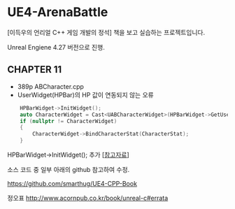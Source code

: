 # UE4-ArenaBattle

[이득우의 언리얼 C++ 게임 개발의 정석] 책을 보고 실습하는 프로젝트입니다.

Unreal Engiene 4.27 버전으로 진행.

## CHAPTER 11
- 389p ABCharacter.cpp
- UserWidget(HPBar)의 HP 값이 연동되지 않는 오류

```cpp
	HPBarWidget->InitWidget();
	auto CharacterWidget = Cast<UABCharacterWidget>(HPBarWidget->GetUserWidgetObject());
	if (nullptr != CharacterWidget)
	{
		CharacterWidget->BindCharacterStat(CharacterStat);
	}
```


HPBarWidget->InitWidget(); 추가 [[참고자료](https://mingyu0403.tistory.com/261)]


소스 코드 중 일부 아래의 github 참고하여 수정.

https://github.com/smarthug/UE4-CPP-Book

정오표 http://www.acornpub.co.kr/book/unreal-c#errata


